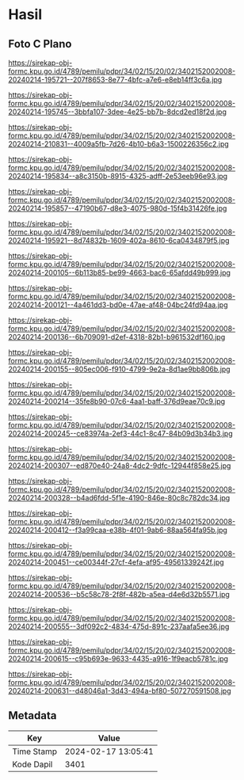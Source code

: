 # Hasil

## Foto C Plano

https://sirekap-obj-formc.kpu.go.id/4789/pemilu/pdpr/34/02/15/20/02/3402152002008-20240214-195721--207f8653-8e77-4bfc-a7e6-e8eb14ff3c6a.jpg

https://sirekap-obj-formc.kpu.go.id/4789/pemilu/pdpr/34/02/15/20/02/3402152002008-20240214-195745--3bbfa107-3dee-4e25-bb7b-8dcd2ed18f2d.jpg

https://sirekap-obj-formc.kpu.go.id/4789/pemilu/pdpr/34/02/15/20/02/3402152002008-20240214-210831--4009a5fb-7d26-4b10-b6a3-1500226356c2.jpg

https://sirekap-obj-formc.kpu.go.id/4789/pemilu/pdpr/34/02/15/20/02/3402152002008-20240214-195834--a8c3150b-8915-4325-adff-2e53eeb96e93.jpg

https://sirekap-obj-formc.kpu.go.id/4789/pemilu/pdpr/34/02/15/20/02/3402152002008-20240214-195857--47190b67-d8e3-4075-980d-15f4b31426fe.jpg

https://sirekap-obj-formc.kpu.go.id/4789/pemilu/pdpr/34/02/15/20/02/3402152002008-20240214-195921--8d74832b-1609-402a-8610-6ca0434879f5.jpg

https://sirekap-obj-formc.kpu.go.id/4789/pemilu/pdpr/34/02/15/20/02/3402152002008-20240214-200105--6b113b85-be99-4663-bac6-65afdd49b999.jpg

https://sirekap-obj-formc.kpu.go.id/4789/pemilu/pdpr/34/02/15/20/02/3402152002008-20240214-200121--4a461dd3-bd0e-47ae-af48-04bc24fd94aa.jpg

https://sirekap-obj-formc.kpu.go.id/4789/pemilu/pdpr/34/02/15/20/02/3402152002008-20240214-200136--6b709091-d2ef-4318-82b1-b961532df160.jpg

https://sirekap-obj-formc.kpu.go.id/4789/pemilu/pdpr/34/02/15/20/02/3402152002008-20240214-200155--805ec006-f910-4799-9e2a-8d1ae9bb806b.jpg

https://sirekap-obj-formc.kpu.go.id/4789/pemilu/pdpr/34/02/15/20/02/3402152002008-20240214-200214--35fe8b90-07c6-4aa1-baff-376d9eae70c9.jpg

https://sirekap-obj-formc.kpu.go.id/4789/pemilu/pdpr/34/02/15/20/02/3402152002008-20240214-200245--ce83974a-2ef3-44c1-8c47-84b09d3b34b3.jpg

https://sirekap-obj-formc.kpu.go.id/4789/pemilu/pdpr/34/02/15/20/02/3402152002008-20240214-200307--ed870e40-24a8-4dc2-9dfc-12944f858e25.jpg

https://sirekap-obj-formc.kpu.go.id/4789/pemilu/pdpr/34/02/15/20/02/3402152002008-20240214-200328--b4ad6fdd-5f1e-4190-846e-80c8c782dc34.jpg

https://sirekap-obj-formc.kpu.go.id/4789/pemilu/pdpr/34/02/15/20/02/3402152002008-20240214-200412--f3a99caa-e38b-4f01-9ab6-88aa564fa95b.jpg

https://sirekap-obj-formc.kpu.go.id/4789/pemilu/pdpr/34/02/15/20/02/3402152002008-20240214-200451--ce00344f-27cf-4efa-af95-49561339242f.jpg

https://sirekap-obj-formc.kpu.go.id/4789/pemilu/pdpr/34/02/15/20/02/3402152002008-20240214-200536--b5c58c78-2f8f-482b-a5ea-d4e6d32b5571.jpg

https://sirekap-obj-formc.kpu.go.id/4789/pemilu/pdpr/34/02/15/20/02/3402152002008-20240214-200555--3df092c2-4834-475d-891c-237aafa5ee36.jpg

https://sirekap-obj-formc.kpu.go.id/4789/pemilu/pdpr/34/02/15/20/02/3402152002008-20240214-200615--c95b693e-9633-4435-a916-1f9eacb5781c.jpg

https://sirekap-obj-formc.kpu.go.id/4789/pemilu/pdpr/34/02/15/20/02/3402152002008-20240214-200631--d48046a1-3d43-494a-bf80-507270591508.jpg


## Metadata

| Key        | Value               |
| ---------- | ------------------- |
| Time Stamp | 2024-02-17 13:05:41 |
| Kode Dapil | 3401                |



